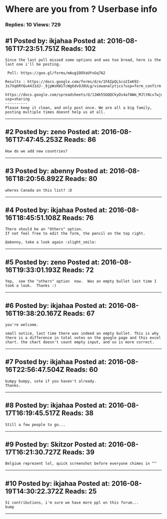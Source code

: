 # Where are you from ? Userbase info

### Replies: 10 Views: 729

## \#1 Posted by: ikjahaa Posted at: 2016-08-16T17:23:51.751Z Reads: 102

```
Since the last poll missed some options and was too broad, here is the last one i'll be posting.

 Poll: https://goo.gl/forms/mAug1OOVaUYvGq7A2

Results : https://docs.google.com/forms/d/e/1FAIpQLSco2IeK92-3s7Xq6RYQu4431dJ-_9jpWsKW1TcWg6dvOJ0ULg/viewanalytics?usp=form_confirm

https://docs.google.com/spreadsheets/d/11Wk5SbQQCkyOs4afAWm_MJltNcx7wjuF2zCZYO_A48s/edit?usp=sharing
----------
Please keep it clean, and only post once. We are all a big family, posting multiple times doesnt help us at all.
```

---
## \#2 Posted by: zeno Posted at: 2016-08-16T17:47:45.253Z Reads: 86

```
How do we add new countries?
```

---
## \#3 Posted by: abenny Posted at: 2016-08-16T18:20:56.892Z Reads: 80

```
wheres Canada on this list? :D
```

---
## \#4 Posted by: ikjahaa Posted at: 2016-08-16T18:45:51.108Z Reads: 76

```
There should be an "Others" option.
If not feel free to edit the form, the pencil on the top right.

@abenny, take a look again :slight_smile:
```

---
## \#5 Posted by: zeno Posted at: 2016-08-16T19:33:01.193Z Reads: 72

```
Yep,  see the "others" option  now.  Was an empty bullet last time I took a look.  Thanks :)
```

---
## \#6 Posted by: ikjahaa Posted at: 2016-08-16T19:38:20.167Z Reads: 67

```
you're welcome.

small notice, last time there was indeed an empty bullet. This is why there is a difference in total votes on the google page and this excel chart. the chart doesn't count empty input, and so is more correct.
```

---
## \#7 Posted by: ikjahaa Posted at: 2016-08-16T22:56:47.504Z Reads: 60

```
bumpy bumpy, vote if you haven't already.
Thanks.
```

---
## \#8 Posted by: ikjahaa Posted at: 2016-08-17T16:19:45.517Z Reads: 38

```
Still a few people to go...
```

---
## \#9 Posted by: Skitzor Posted at: 2016-08-17T16:21:30.727Z Reads: 39

```
Belgium reprezent lol, quick screenshot before everyone chimes in ^^
```

---
## \#10 Posted by: ikjahaa Posted at: 2016-08-19T14:30:22.372Z Reads: 25

```
51 contributions, i'm sure we have more ppl on this forum...
bump
```

---
